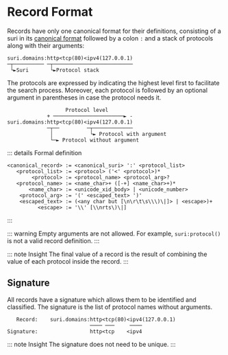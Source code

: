 # Record Format

Records have only one canonical format for their definitions, consisting of a suri in
its [canonical format](/domains/formats#canonical-format) followed by a colon `:` and a stack of protocols along with
their arguments:

```:no-line-numbers
suri.domains:http<tcp(80)<ipv4(127.0.0.1)
─┬────────── ─┬──────────────────────────
 └►Suri       └►Protocol stack
```

The protocols are expressed by indicating the highest level first to facilitate the search process. Moreover, each
protocol is followed by an optional argument in parentheses in case the protocol needs it.

```:no-line-numbers
                   Protocol level
             + ───────────────────────► -
suri.domains:http<tcp(80)<ipv4(127.0.0.1)
             ─┬──         ─┬─────────────
              │            └► Protocol with argument
              └─► Protocol without argument
```

::: details Formal definition

```:no-line-numbers
<canonical_record> := <canonical_suri> ':' <protocol_list>
   <protocol_list> := <protocol> ('<' <protocol>)*
        <protocol> := <protocol_name> <protocol_arg>?
   <protocol_name> := <name_char>+ ([-+] <name_char>+)*
       <name_char> := <unicode_xid_body> | <unicode_number>
    <protocol_arg> := '(' <escaped_text> ')'
    <escaped_text> := (<any char but [\n\r\t\s\\\)\|]> | <escape>)+
          <escape> := '\\' [\\nrts\)\|]
```

:::

::: warning
Empty arguments are not allowed. For example, `suri:protocol()` is not a
valid record definition.
:::

::: note Insight
The final value of a record is the result of combining the value of each protocol inside the record.
:::

## Signature

All records have a signature which allows them to be identified and classified. The signature is the list of protocol
names without arguments.

```:no-line-numbers
   Record:    suri.domains:http<tcp(80)<ipv4(127.0.0.1)
                           ──── ───     ────
Signature:                 http<tcp    <ipv4
```

::: note Insight
The signature does not need to be unique.
:::